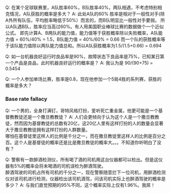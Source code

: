 Q: 在某个足球联赛里，A队胜率60%，B队胜率40%，两队相遇，不考虑特别相克情况，A队获胜的概率是多大？
A: 此处A队的60% 胜率是相对于一般性对手(除A外所有队伍，平均胜率略低于50%）而言的，而B队明显比一般性对手要弱。
所以A队遇B队，胜率应当高过60%。有人用美国职业棒球比赛的数据做个一个近似公式。
即先计算A、B两队的能力值，能力值等于获胜概率除以失败概率，A队能力值 = 60%/40% = 1.5，B队能力值 = 40%/60% = 0.66
而一个队的获胜概率等于该队能力值除以两队能力值总和。所以A队获胜概率为1.5/(1.5+0.66) = 0.694

Q: 如一台机器良好运行时良品率是90%，故障状态下良品率是75%，已知某日第一个产品是良品，此时机器良好运行的概率是？
A: 我认为是 90/(90+75) = 0.5454

Q: 一个人参加单场比赛，胜率是0.8，现在他参加一个5局4胜的系列赛，获胜的概率是多大？

### Base rate fallacy

Q: 一个男的，全身打满钉，哥特风格打扮，爱听死亡重金属，他更可能是一个基督教教徒还是一个撒旦教教徒？
A: 人们会更倾向于认为这个人是一个撒旦教教徒，然而因为基督教徒的总数有20亿，这20亿人里有这样打扮的人的数量会显著大于撒旦教教徒拥有这样打扮的人群数量。  
哪怕在基督徒里这样人的比例是千分之一，而在撒旦教徒里这样人的比例是百分之百。这个人是基督徒的概率还是比是撒旦教徒的概率大。。。不知道你听明白了没有？


Q: 警察有一款醉酒检测仪，所有喝了酒的司机用这台仪器都可以检出。但是这仪器有5%的概率会将未喝酒的司机误检为醉酒驾驶。  
醉酒驾驶的司机占所有司机的千分之一，现在警察随意拦下一位司机，用醉酒检测仪对该司机进行检测，仪器检出该司机酒驾，问该司机实际上也醉酒驾驶的概率是多少？
A: 与我们直觉预期的95%不同，这个概率实际上仅有1.96%。我屌！

